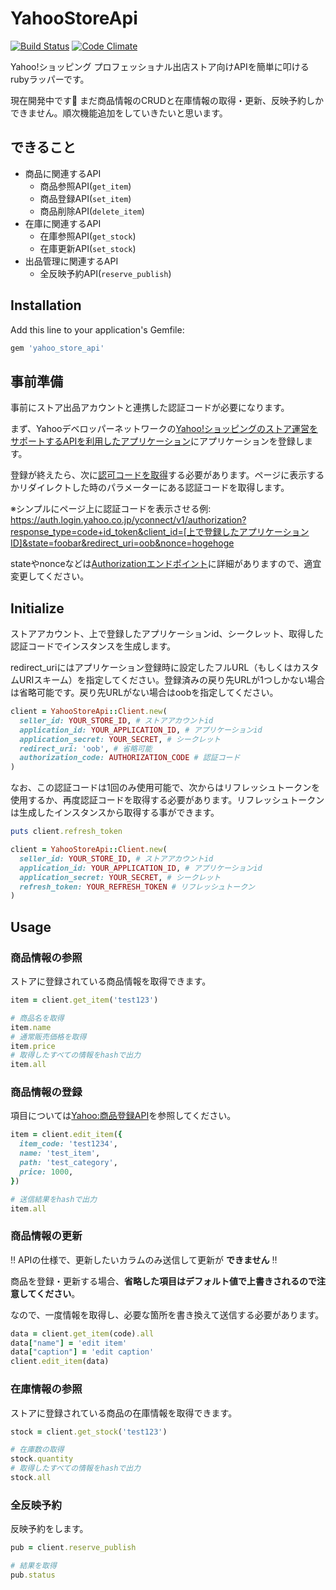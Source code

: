 # YahooStoreApi

[![Build Status](https://travis-ci.org/t4traw/yahoo_store_api.svg?branch=master)](https://travis-ci.org/t4traw/yahoo_store_api)
[![Code Climate](https://codeclimate.com/github/t4traw/yahoo_store_api/badges/gpa.svg)](https://codeclimate.com/github/t4traw/yahoo_store_api)

Yahoo!ショッピング プロフェッショナル出店ストア向けAPIを簡単に叩けるrubyラッパーです。

現在開発中です🐛 まだ商品情報のCRUDと在庫情報の取得・更新、反映予約しかできません。順次機能追加をしていきたいと思います。

## できること

* 商品に関連するAPI
  * 商品参照API(`get_item`)
  * 商品登録API(`set_item`)
  * 商品削除API(`delete_item`)
* 在庫に関連するAPI
  * 在庫参照API(`get_stock`)
  * 在庫更新API(`set_stock`)
* 出品管理に関連するAPI
  * 全反映予約API(`reserve_publish`)

## Installation

Add this line to your application's Gemfile:

```ruby
gem 'yahoo_store_api'
```

## 事前準備

事前にストア出品アカウントと連携した認証コードが必要になります。

まず、Yahooデベロッパーネットワークの[Yahoo!ショッピングのストア運営をサポートするAPIを利用したアプリケーション](https://e.developer.yahoo.co.jp/shopping/register)にアプリケーションを登録します。

登録が終えたら、次に[認可コードを取得](https://developer.yahoo.co.jp/yconnect/server_app/explicit/authorization.html)する必要があります。ページに表示するかリダイレクトした時のパラメーターにある認証コードを取得します。

※シンプルにページ上に認証コードを表示させる例: https://auth.login.yahoo.co.jp/yconnect/v1/authorization?response_type=code+id_token&client_id=[上で登録したアプリケーションID]&state=foobar&redirect_uri=oob&nonce=hogehoge

stateやnonceなどは[Authorizationエンドポイント](https://developer.yahoo.co.jp/yconnect/server_app/explicit/authorization.html)に詳細がありますので、適宜変更してください。

## Initialize

ストアアカウント、上で登録したアプリケーションid、シークレット、取得した認証コードでインスタンスを生成します。

redirect_uriにはアプリケーション登録時に設定したフルURL（もしくはカスタムURIスキーム）を指定してください。登録済みの戻り先URLが1つしかない場合は省略可能です。戻り先URLがない場合はoobを指定してください。

```ruby
client = YahooStoreApi::Client.new(
  seller_id: YOUR_STORE_ID, # ストアアカウントid
  application_id: YOUR_APPLICATION_ID, # アプリケーションid
  application_secret: YOUR_SECRET, # シークレット
  redirect_uri: 'oob', # 省略可能
  authorization_code: AUTHORIZATION_CODE # 認証コード
)
```

なお、この認証コードは1回のみ使用可能で、次からはリフレッシュトークンを使用するか、再度認証コードを取得する必要があります。リフレッシュトークンは生成したインスタンスから取得する事ができます。

```ruby
puts client.refresh_token
```

```ruby
client = YahooStoreApi::Client.new(
  seller_id: YOUR_STORE_ID, # ストアアカウントid
  application_id: YOUR_APPLICATION_ID, # アプリケーションid
  application_secret: YOUR_SECRET, # シークレット
  refresh_token: YOUR_REFRESH_TOKEN # リフレッシュトークン
)
```

## Usage

### 商品情報の参照

ストアに登録されている商品情報を取得できます。

```ruby
item = client.get_item('test123')

# 商品名を取得
item.name
# 通常販売価格を取得
item.price
# 取得したすべての情報をhashで出力
item.all
```

### 商品情報の登録

項目については[Yahoo:商品登録API](https://developer.yahoo.co.jp/webapi/shopping/editItem.html)を参照してください。

```ruby
item = client.edit_item({
  item_code: 'test1234',
  name: 'test_item',
  path: 'test_category',
  price: 1000,
})

# 送信結果をhashで出力
item.all
```

### 商品情報の更新

:bangbang: APIの仕様で、更新したいカラムのみ送信して更新が **できません** :bangbang:

商品を登録・更新する場合、**省略した項目はデフォルト値で上書きされるので注意してください**。

なので、一度情報を取得し、必要な箇所を書き換えて送信する必要があります。

```ruby
data = client.get_item(code).all
data["name"] = 'edit item'
data["caption"] = 'edit caption'
client.edit_item(data)
```

### 在庫情報の参照

ストアに登録されている商品の在庫情報を取得できます。

```ruby
stock = client.get_stock('test123')

# 在庫数の取得
stock.quantity
# 取得したすべての情報をhashで出力
stock.all
```

### 全反映予約

反映予約をします。

```ruby
pub = client.reserve_publish

# 結果を取得
pub.status
```
